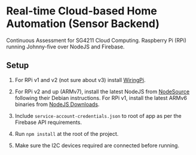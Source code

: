 # Real-time Cloud-based Home Automation (Sensor Backend)
Continuous Assessment for SG4211 Cloud Computing.
Raspberry Pi (RPi) running Johnny-five over NodeJS and Firebase.

## Setup
1. For RPi v1 and v2 (not sure about v3) install [WiringPi](wiringpi.com/download-and-install).

2. For RPi v2 and up (ARMv7), install the latest NodeJS from [NodeSource](github.com/nodesource/distributions)
following their Debian instructions. For RPi v1, install the latest ARMv6 binaries from
[NodeJS Downloads](nodejs.org/en/download).

3. Include `service-account-credentials.json` to root of app as per the Firebase API requirements.

3. Run `npm install` at the root of the project.

4. Make sure the I2C devices required are connected before running.